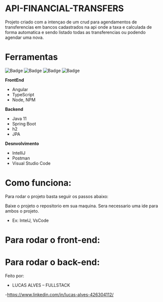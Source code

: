 # API-FINANCIAL-TRANSFERS

Projeto criado com a intençao de um crud para agendamentos de transferencias em bancos cadastrados na api onde a taxa e calculada de forma automatica e sendo listado todas as transferencias ou podendo agendar uma nova.


# Ferramentas
![Badge](https://img.shields.io/badge/Code-Angular-0366d6?&logo=angular)
![Badge](https://img.shields.io/badge/API-integration-4c9d1f?&logo=api)
![Badge](https://img.shields.io/badge/Java-11-red)
![Badge](https://img.shields.io/badge/SpringBoot-2.7-green)

**FrontEnd**
- Angular 
- TypeScript
- Node, NPM

**Backend**
- Java 11
- Spring Boot
- h2
- JPA

**Desnvolvimento**
- IntelliJ
- Postman 
- Visual Studio Code


# Como funciona:

Para rodar o projeto basta seguir os passos abaixo:


Baixe o projeto o repositorio em sua maquina. Sera necessario uma ide para ambos o projeto.
- Ex: IntelJ, VsCode



# Para rodar o front-end:



# Para rodar o back-end:



Feito por: 
-	LUCAS ALVES – FULLSTACK

  -https://www.linkedin.com/in/lucas-alves-426304112/
